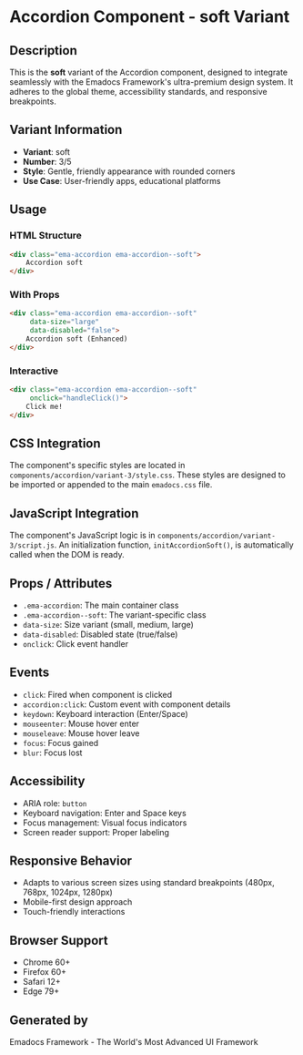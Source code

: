 # Accordion Component - soft Variant

## Description
This is the **soft** variant of the Accordion component, designed to integrate seamlessly with the Emadocs Framework's ultra-premium design system. It adheres to the global theme, accessibility standards, and responsive breakpoints.

## Variant Information
- **Variant**: soft
- **Number**: 3/5
- **Style**: Gentle, friendly appearance with rounded corners
- **Use Case**: User-friendly apps, educational platforms

## Usage

### HTML Structure
```html
<div class="ema-accordion ema-accordion--soft">
    Accordion soft
</div>
```

### With Props
```html
<div class="ema-accordion ema-accordion--soft" 
     data-size="large" 
     data-disabled="false">
    Accordion soft (Enhanced)
</div>
```

### Interactive
```html
<div class="ema-accordion ema-accordion--soft" 
     onclick="handleClick()">
    Click me!
</div>
```

## CSS Integration
The component's specific styles are located in `components/accordion/variant-3/style.css`. These styles are designed to be imported or appended to the main `emadocs.css` file.

## JavaScript Integration
The component's JavaScript logic is in `components/accordion/variant-3/script.js`. An initialization function, `initAccordionSoft()`, is automatically called when the DOM is ready.

## Props / Attributes
- `.ema-accordion`: The main container class
- `.ema-accordion--soft`: The variant-specific class
- `data-size`: Size variant (small, medium, large)
- `data-disabled`: Disabled state (true/false)
- `onclick`: Click event handler

## Events
- `click`: Fired when component is clicked
- `accordion:click`: Custom event with component details
- `keydown`: Keyboard interaction (Enter/Space)
- `mouseenter`: Mouse hover enter
- `mouseleave`: Mouse hover leave
- `focus`: Focus gained
- `blur`: Focus lost

## Accessibility
- ARIA role: `button`
- Keyboard navigation: Enter and Space keys
- Focus management: Visual focus indicators
- Screen reader support: Proper labeling

## Responsive Behavior
- Adapts to various screen sizes using standard breakpoints (480px, 768px, 1024px, 1280px)
- Mobile-first design approach
- Touch-friendly interactions

## Browser Support
- Chrome 60+
- Firefox 60+
- Safari 12+
- Edge 79+

## Generated by
Emadocs Framework - The World's Most Advanced UI Framework

